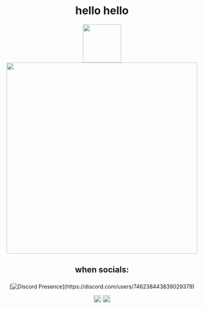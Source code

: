 <h1 align="center">hello hello</h1>

<div align="center">
  <img height="100" src="https://github.com/user-attachments/assets/d92f3aa6-4b3d-4489-890b-5cf8f9eef6c3"  />
</div>


<div align="center">
  <img height="500" src="https://i.imgur.com/7UsmuIW.jpeg"  />
</div>

###
<h2 align="center">when socials:</h2>

###
<div align="center">

[![Discord Presence](https://lanyard-profile-readme.vercel.app/api/746238443839029379?theme=light&bg=c2c3ff&animated=false&hideDiscrim=true&borderRadius=0px&idleMessage=I'm%20gonna%20lose%20my%20mind%20!!)](https://discord.com/users/746238443839029379)

</div>

<div align="center">
  <a href="https://anilist.co/user/YaaaayPeacePeace" target="_blank">
    <img src="https://img.shields.io/badge/AniList-02A9FF?style=for-the-badge&logo=AniList&logoColor=white" height="20" alt="anilist logo"  /></a>
  <a href="https://open.spotify.com/user/315gja2k45jtai7dffzkeva6ruxe?si=a997ad4ba4324a36" target="_blank">
    <img src="https://img.shields.io/badge/Spotify-1ED760?&style=for-the-badge&logo=spotify&logoColor=white" height="20" alt="spotify logo"  /></a>
</div>
